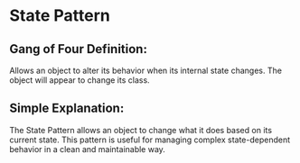 ﻿# State Pattern

## Gang of Four Definition:
Allows an object to alter its behavior when its internal state changes. The object will appear to change its class.

## Simple Explanation:
The State Pattern allows an object to change what it does based on its current state. This pattern is useful for managing complex state-dependent behavior in a clean and maintainable way.
